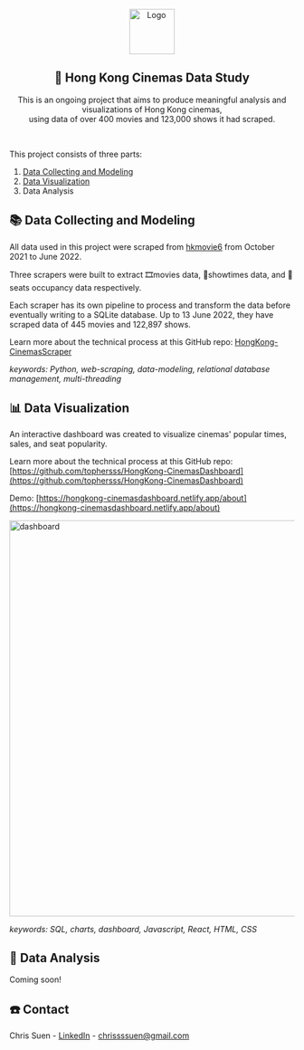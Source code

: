 <!-- PROJECT LOGO -->
<br />
<div align="center">
  <a href="https://github.com/github_username/repo_name">
    <img src="images/logo.png" alt="Logo" width="80" height="80">
  </a>

<h2 align="center">🍿 Hong Kong Cinemas Data Study </h1>

  <p align="center">
	This is an ongoing project that aims to produce meaningful analysis and visualizations of Hong Kong cinemas, 
	<br />
	using data of over 400 movies and 123,000 shows it had scraped.
    <br />
  </p>
</div>

<br />

This project consists of three parts:
1. [Data Collecting and Modeling](https://github.com/tophersss/HongKong-CinemasScrapers)
2. [Data Visualization](https://github.com/tophersss/HongKong-CinemasDashboard)
3. Data Analysis


<!-- DATA COLLECTING AND MODELING -->
## 📚 Data Collecting and Modeling

All data used in this project were scraped from [hkmovie6](https://hkmovie6.com/) from October 2021 to June 2022.

Three scrapers were built to extract 🎞️movies data, 🎫showtimes data, and 💺seats occupancy data respectively.

Each scraper has its own pipeline to process and transform the data before eventually writing to a SQLite database. Up to 13 June 2022, they have scraped data of 445 movies and 122,897 shows.

Learn more about the technical process at this GitHub repo: [HongKong-CinemasScraper](https://github.com/tophersss/sagano)

*keywords: Python, web-scraping, data-modeling, relational database management, multi-threading*


<!-- DATA VISUALIZATION -->
## 📊 Data Visualization

An interactive dashboard was created to visualize cinemas' popular times, sales, and seat popularity.

Learn more about the technical process at this GitHub repo: [https://github.com/tophersss/HongKong-CinemasDashboard](https://github.com/tophersss/HongKong-CinemasDashboard)

Demo: [https://hongkong-cinemasdashboard.netlify.app/about](https://hongkong-cinemasdashboard.netlify.app/about)

<a href="https://hongkong-cinemasdashboard.netlify.app/about" target="_blank">
    <img src="screenshots/dashboard__2.gif" alt="dashboard" width=700 height=auto />
</a>

*keywords: SQL, charts, dashboard, Javascript, React, HTML, CSS*


<!-- DATA ANALYSIS -->
## 📝 Data Analysis

Coming soon!


<!-- CONTACT -->
## ☎️ Contact

Chris Suen - [LinkedIn](https://twitter.com/twitter_handle) - [chrissssuen@gmail.com](mailto:chrissssuen@gmail.com)
